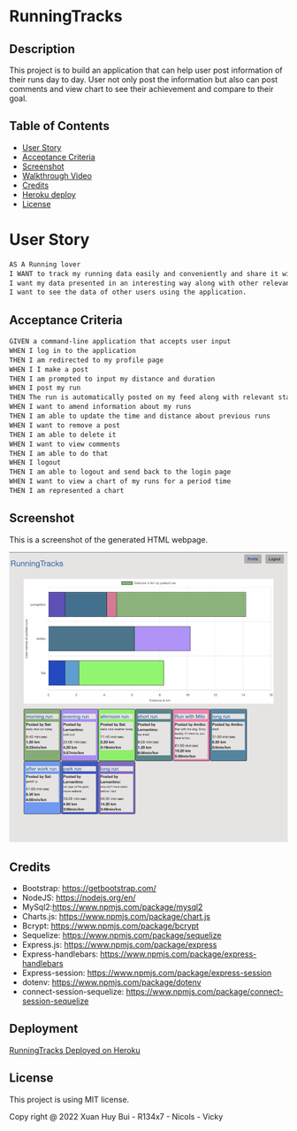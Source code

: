 # RunningTracks
## Description

This project is to build an application that can help user post information of their runs day to day. User not only post the information but also can post comments and view chart to see their achievement and compare to their goal.

## Table of Contents

- [User Story](#user-story)
- [Acceptance Criteria](#acceptance-criteria)
- [Screenshot](#screenshot)
- [Walkthrough Video](#walkthrough-video)
- [Credits](#credits)
- [Heroku deploy](#Deployment)
- [License](#License)

# User Story

```md
AS A Running lover
I WANT to track my running data easily and conveniently and share it with other users.
I want my data presented in an interesting way along with other relevant statistics.
I want to see the data of other users using the application.

```

## Acceptance Criteria

```md
GIVEN a command-line application that accepts user input
WHEN I log in to the application
THEN I am redirected to my profile page
WHEN I I make a post
THEN I am prompted to input my distance and duration
WHEN I post my run
THEN The run is automatically posted on my feed along with relevant statistics, such as min/km, total running time and total distance for a given period of time (week, month, year).
WHEN I want to amend information about my runs
THEN I am able to update the time and distance about previous runs
WHEN I want to remove a post
THEN I am able to delete it
WHEN I want to view comments
THEN I am able to do that
WHEN I logout
THEN I am able to logout and send back to the login page
WHEN I want to view a chart of my runs for a period time
THEN I am represented a chart
```

## Screenshot
This is a screenshot of the generated HTML webpage.

![RunningTracks application homepage](./assets/images/RunningTracks%20app%20screenshot.png)

## Credits
- Bootstrap: https://getbootstrap.com/
- NodeJS: https://nodejs.org/en/
- MySql2:https://www.npmjs.com/package/mysql2
- Charts.js: https://www.npmjs.com/package/chart.js
- Bcrypt: https://www.npmjs.com/package/bcrypt
- Sequelize: https://www.npmjs.com/package/sequelize
- Express.js: https://www.npmjs.com/package/express
- Express-handlebars: https://www.npmjs.com/package/express-handlebars
- Express-session: https://www.npmjs.com/package/express-session
- dotenv: https://www.npmjs.com/package/dotenv
- connect-session-sequelize: https://www.npmjs.com/package/connect-session-sequelize
 

## Deployment
[RunningTracks Deployed on Heroku](https://running-tracks.herokuapp.com/)

## License

This project is using MIT license.

Copy right @ 2022 Xuan Huy Bui - R134x7 - Nicols - Vicky
